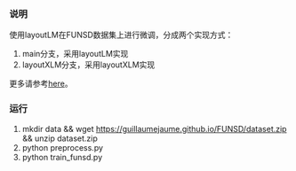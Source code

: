 ### 说明
使用layoutLM在FUNSD数据集上进行微调，分成两个实现方式：
1. main分支，采用layoutLM实现
2. layoutXLM分支，采用layoutXLM实现

更多请参考[here](https://geasyheart.github.io/2022/12/12/layoutLM%E5%BE%AE%E8%B0%83FUNSD%E6%95%B0%E6%8D%AE%E9%9B%86/)。

### 运行
1. mkdir data && wget https://guillaumejaume.github.io/FUNSD/dataset.zip && unzip dataset.zip
2. python preprocess.py
3. python train_funsd.py